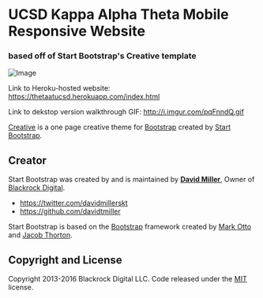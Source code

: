 # UCSD Kappa Alpha Theta Mobile Responsive Website 

### based off of Start Bootstrap's Creative template

![Image](https://github.com/lynleyyama/ucsdkat/blob/master/walkthrough-mobile.gif)

Link to Heroku-hosted website: https://thetaatucsd.herokuapp.com/index.html

Link to dekstop version walkthrough GIF: http://i.imgur.com/pqFnndQ.gif

[Creative](http://startbootstrap.com/template-overviews/creative/) is a one page creative theme for [Bootstrap](http://getbootstrap.com/) created by [Start Bootstrap](http://startbootstrap.com/).

## Creator

Start Bootstrap was created by and is maintained by **[David Miller](http://davidmiller.io/)**, Owner of [Blackrock Digital](http://blackrockdigital.io/).

* https://twitter.com/davidmillerskt
* https://github.com/davidtmiller

Start Bootstrap is based on the [Bootstrap](http://getbootstrap.com/) framework created by [Mark Otto](https://twitter.com/mdo) and [Jacob Thorton](https://twitter.com/fat).

## Copyright and License

Copyright 2013-2016 Blackrock Digital LLC. Code released under the [MIT](https://github.com/BlackrockDigital/startbootstrap-creative/blob/gh-pages/LICENSE) license.
